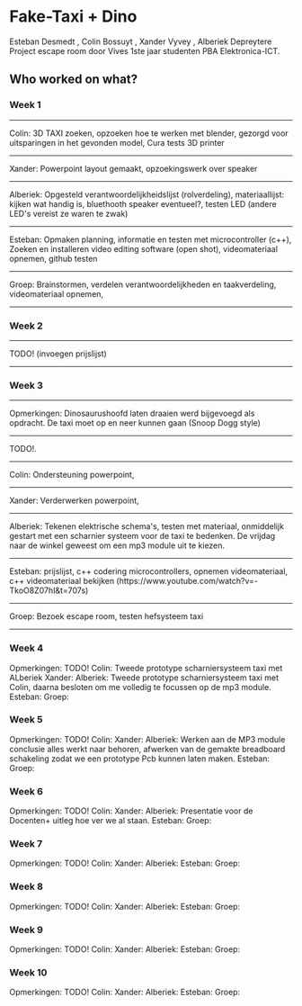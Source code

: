 # Fake-Taxi + Dino
Esteban Desmedt , Colin Bossuyt , Xander Vyvey , Alberiek Depreytere  Project escape room door Vives 1ste jaar studenten PBA Elektronica-ICT.

<h2> Who worked on what? </h2>

<h3>Week 1</h3>
<hr>
Colin:
3D TAXI zoeken, opzoeken hoe te werken met blender, gezorgd voor uitsparingen in het gevonden model, Cura tests 3D printer
<hr>
Xander:
Powerpoint layout gemaakt, opzoekingswerk over speaker
<hr>
Alberiek: 
Opgesteld verantwoordelijkheidslijst (rolverdeling), materiaallijst: kijken wat handig is, bluethooth speaker eventueel?, testen LED (andere LED's vereist ze waren te zwak) 
<hr>
Esteban: 
Opmaken planning, informatie en testen met microcontroller (c++), Zoeken en installeren video editing software (open shot), videomateriaal opnemen, github testen
<hr>
Groep:
Brainstormen, verdelen verantwoordelijkheden en taakverdeling, videomateriaal opnemen, 
<hr>

<h3>Week 2</h3>
<hr>
TODO! (invoegen prijslijst)
<hr>

<h3>Week 3</h3>
<hr>
Opmerkingen: Dinosaurushoofd laten draaien werd bijgevoegd als opdracht. 
De taxi moet op en neer kunnen gaan (Snoop Dogg style)
<hr>
TODO!.
<hr>
Colin: Ondersteuning powerpoint, 
<hr>
Xander: Verderwerken powerpoint,
<hr>
Alberiek: Tekenen elektrische schema's, testen met materiaal, onmiddelijk gestart met een scharnier systeem voor de taxi te bedenken.
De vrijdag naar de winkel geweest om een mp3 module uit te kiezen. 
<hr>
Esteban: prijslijst, c++ codering microcontrollers, opnemen videomateriaal, c++ videomateriaal bekijken (https://www.youtube.com/watch?v=-TkoO8Z07hI&t=707s)
<hr>
Groep: Bezoek escape room, testen hefsysteem taxi
<hr>
<h3>Week 4</h3>
Opmerkingen: 
TODO!
Colin: Tweede prototype scharniersysteem taxi met ALberiek
Xander: 
Alberiek: Tweede prototype scharniersysteem taxi met Colin, daarna besloten om me volledig te focussen op de mp3 module.
Esteban: 
Groep: 

<h3>Week 5</h3>
Opmerkingen: 
TODO!
Colin: 
Xander: 
Alberiek: Werken aan de MP3 module conclusie alles werkt naar behoren, afwerken van de gemakte breadboard schakeling zodat we een prototype Pcb kunnen laten maken.
Esteban: 
Groep: 

<h3>Week 6</h3>
Opmerkingen: 
TODO!
Colin: 
Xander: 
Alberiek: Presentatie voor de Docenten+ uitleg hoe ver we al staan.
Esteban: 
Groep: 

<h3>Week 7</h3>
Opmerkingen: 
TODO!
Colin: 
Xander: 
Alberiek: 
Esteban: 
Groep: 

<h3>Week 8</h3>
Opmerkingen: 
TODO!
Colin: 
Xander: 
Alberiek: 
Esteban: 
Groep: 

<h3>Week 9</h3>
Opmerkingen: 
TODO!
Colin: 
Xander: 
Alberiek: 
Esteban: 
Groep: 

<h3>Week 10</h3>
Opmerkingen: 
TODO!
Colin: 
Xander: 
Alberiek: 
Esteban: 
Groep: 

